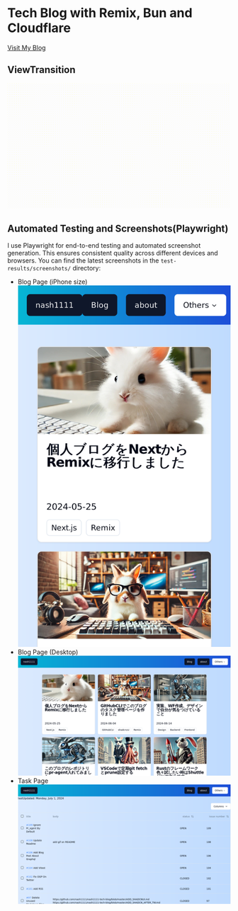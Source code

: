 # Tech Blog with Remix, Bun and Cloudflare

[Visit My Blog](https://nash1111rgba.com/blog)

## ViewTransition

![ViewTransition](https://raw.githubusercontent.com/nash1111/nash1111-tech-blog/master/public/blogPage.gif)

## Automated Testing and Screenshots(Playwright)

I use Playwright for end-to-end testing and automated screenshot generation.
This ensures consistent quality across different devices and browsers. You can
find the latest screenshots in the `test-results/screenshots/` directory:

- Blog Page (iPhone size)\
  ![BlogPage](https://raw.githubusercontent.com/nash1111/nash1111-tech-blog/master/test-results/screenshots/blog-page-MobileSafari.png)
- Blog Page (Desktop)\
  ![BlogPage(PC)](https://raw.githubusercontent.com/nash1111/nash1111-tech-blog/master/test-results/screenshots/blog-page-chromium.png)
- Task Page\
  ![TaskPage](https://raw.githubusercontent.com/nash1111/nash1111-tech-blog/master/test-results/screenshots/task-page-chromium.png)
